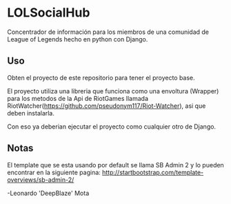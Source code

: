 # LOLSocialHub
Concentrador de información para los miembros de una comunidad de League of Legends hecho en python con Django.

## Uso

Obten el proyecto de este repositorio para tener el proyecto base.

El proyecto utiliza una libreria que funciona como una envoltura (Wrapper) para los metodos de la Api de RiotGames llamada RiotWatcher(https://github.com/pseudonym117/Riot-Watcher), asi que deben instalarla.

Con eso ya deberian ejecutar el proyecto como cualquier otro de Django.


## Notas

El template que se esta usando por default se llama SB Admin 2 y lo pueden encontrar en la siguiente pagina: http://startbootstrap.com/template-overviews/sb-admin-2/


-Leonardo 'DeepBlaze' Mota